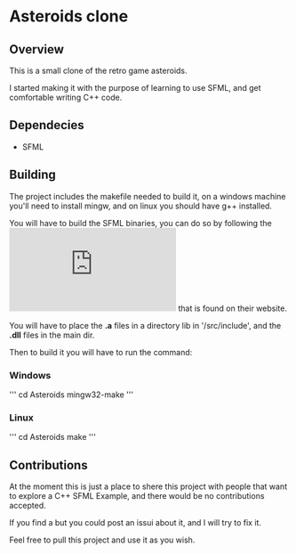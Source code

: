 # Asteroids clone

## Overview

This is a small clone of the retro game asteroids.

I started making it with the purpose of learning to use SFML, and get
comfortable writing C++ code.

## Dependecies

- SFML

## Building

The project includes the makefile needed to build it, on a 
windows machine you'll need to install mingw, and on linux you should 
have g++ installed.

You will have to build the SFML binaries, you can do so by following the 
![tutorial](https://www.sfml-dev.org/tutorials/2.5/compile-with-cmake.php) that is found on their website.

You will have to place the **.a** files in a directory lib in '/src/include',
and the **.dll** files in the main dir.

Then to build it you will have to run the command: 

### Windows
'''
cd Asteroids
mingw32-make
'''

### Linux
'''
cd Asteroids
make
'''

## Contributions

At the moment this is just a place to shere this project
with people that want to explore a C++ SFML Example,
and there would be no contributions accepted.

If you find a but you could post an issui about it,
and I will try to fix it.

Feel free to pull this project and use it as you wish.